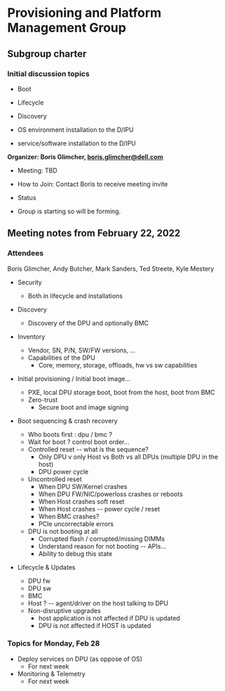 # Provisioning and Platform Management Group

## Subgroup charter

### Initial discussion topics

- Boot

- Lifecycle

- Discovery

- OS environment installation to the D/IPU

- service/software installation to the D/IPU

**Organizer: Boris Glimcher, <boris.glimcher@dell.com>**

- Meeting: TBD

- How to Join: Contact Boris to receive meeting invite

- Status

- Group is starting so will be forming.

## Meeting notes from February 22, 2022

### Attendees

Boris Glimcher, Andy Butcher, Mark Sanders, Ted Streete, Kyle Mestery

- Security
    - Both in lifecycle and installations

- Discovery
    - Discovery of the DPU and optionally BMC

- Inventory
    - Vendor, SN, P/N, SW/FW versions, ...
    - Capabilities of the DPU
        - Core, memory, storage, offloads, hw vs sw capabilities

- Initial provisioning / Initial boot image...
    - PXE, local DPU storage boot, boot from the host, boot from BMC
    - Zero-trust
        - Secure boot and image signing

- Boot sequencing & crash recovery
    - Who boots first : dpu / bmc ?
    - Wait for boot ? control boot order...
    - Controlled reset -- what is the sequence?
        - Only DPU v only Host vs Both vs all DPUs (multiple DPU in the host)
        - DPU power cycle
    - Uncontrolled reset
        - When DPU SW/Kernel crashes
        - When DPU FW/NIC/powerloss crashes or reboots
        - When Host crashes soft reset
        - When Host crashes -- power cycle / reset
        - When BMC crashes?
        - PCIe uncorrectable errors
    - DPU is not booting at all
        - Corrupted flash / corrupted/missing DIMMs
        - Understand reason for not booting -- APIs...
        - Ability to debug this state

- Lifecycle & Updates
    - DPU fw
    - DPU sw
    - BMC
    - Host ? -- agent/driver on the host talking to DPU
    - Non-disruptive upgrades
        - host application is not affected if DPU is updated
        - DPU is not affected if HOST is updated

### Topics for Monday, Feb 28

- Deploy services on DPU (as oppose of OS)
    - For next week
- Monitoring & Telemetry
    - For next week
	